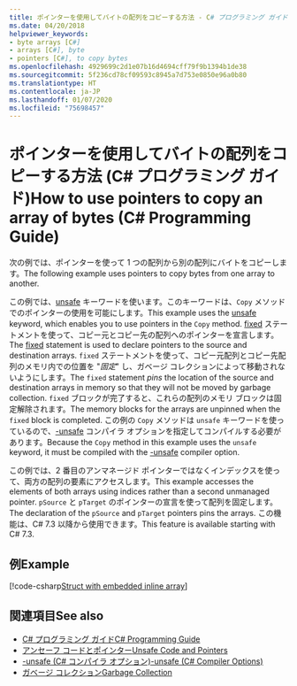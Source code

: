 ```yaml
---
title: ポインターを使用してバイトの配列をコピーする方法 - C# プログラミング ガイド
ms.date: 04/20/2018
helpviewer_keywords:
- byte arrays [C#]
- arrays [C#], byte
- pointers [C#], to copy bytes
ms.openlocfilehash: 4929699c2d1e07b16d4694cff79f9b1394b1de38
ms.sourcegitcommit: 5f236cd78cf09593c8945a7d753e0850e96a0b80
ms.translationtype: HT
ms.contentlocale: ja-JP
ms.lasthandoff: 01/07/2020
ms.locfileid: "75698457"
---
```

# <a name="how-to-use-pointers-to-copy-an-array-of-bytes-c-programming-guide"></a><span data-ttu-id="91d3f-102">ポインターを使用してバイトの配列をコピーする方法 (C# プログラミング ガイド)</span><span class="sxs-lookup"><span data-stu-id="91d3f-102">How to use pointers to copy an array of bytes (C# Programming Guide)</span></span>

<span data-ttu-id="91d3f-103">次の例では、ポインターを使って 1 つの配列から別の配列にバイトをコピーします。</span><span class="sxs-lookup"><span data-stu-id="91d3f-103">The following example uses pointers to copy bytes from one array to another.</span></span>

<span data-ttu-id="91d3f-104">この例では、[unsafe](../../language-reference/keywords/unsafe.md) キーワードを使います。このキーワードは、`Copy` メソッドでのポインターの使用を可能にします。</span><span class="sxs-lookup"><span data-stu-id="91d3f-104">This example uses the [unsafe](../../language-reference/keywords/unsafe.md) keyword, which enables you to use pointers in the `Copy` method.</span></span> <span data-ttu-id="91d3f-105">[fixed](../../language-reference/keywords/fixed-statement.md) ステートメントを使って、コピー元とコピー先の配列へのポインターを宣言します。</span><span class="sxs-lookup"><span data-stu-id="91d3f-105">The [fixed](../../language-reference/keywords/fixed-statement.md) statement is used to declare pointers to the source and destination arrays.</span></span> <span data-ttu-id="91d3f-106">`fixed` ステートメントを使って、コピー元配列とコピー先配列のメモリ内での位置を "*固定*" し、ガベージ コレクションによって移動されないようにします。</span><span class="sxs-lookup"><span data-stu-id="91d3f-106">The `fixed` statement *pins* the location of the source and destination arrays in memory so that they will not be moved by garbage collection.</span></span> <span data-ttu-id="91d3f-107">`fixed` ブロックが完了すると、これらの配列のメモリ ブロックは固定解除されます。</span><span class="sxs-lookup"><span data-stu-id="91d3f-107">The memory blocks for the arrays are unpinned when the `fixed` block is completed.</span></span> <span data-ttu-id="91d3f-108">この例の `Copy` メソッドは `unsafe` キーワードを使っているので、[-unsafe](../../language-reference/compiler-options/unsafe-compiler-option.md) コンパイラ オプションを指定してコンパイルする必要があります。</span><span class="sxs-lookup"><span data-stu-id="91d3f-108">Because the `Copy` method in this example uses the `unsafe` keyword, it must be compiled with the [-unsafe](../../language-reference/compiler-options/unsafe-compiler-option.md) compiler option.</span></span>

<span data-ttu-id="91d3f-109">この例では、2 番目のアンマネージド ポインターではなくインデックスを使って、両方の配列の要素にアクセスします。</span><span class="sxs-lookup"><span data-stu-id="91d3f-109">This example accesses the elements of both arrays using indices rather than a second unmanaged pointer.</span></span> <span data-ttu-id="91d3f-110">`pSource` と `pTarget` のポインターの宣言を使って配列を固定します。</span><span class="sxs-lookup"><span data-stu-id="91d3f-110">The declaration of the `pSource` and `pTarget` pointers pins the arrays.</span></span> <span data-ttu-id="91d3f-111">この機能は、C# 7.3 以降から使用できます。</span><span class="sxs-lookup"><span data-stu-id="91d3f-111">This feature is available starting with C# 7.3.</span></span>

## <a name="example"></a><span data-ttu-id="91d3f-112">例</span><span class="sxs-lookup"><span data-stu-id="91d3f-112">Example</span></span>

[!code-csharp[Struct with embedded inline array](../../../../samples/snippets/csharp/keywords/FixedKeywordExamples.cs#8)]

## <a name="see-also"></a><span data-ttu-id="91d3f-113">関連項目</span><span class="sxs-lookup"><span data-stu-id="91d3f-113">See also</span></span>

- [<span data-ttu-id="91d3f-114">C# プログラミング ガイド</span><span class="sxs-lookup"><span data-stu-id="91d3f-114">C# Programming Guide</span></span>](../index.md)
- [<span data-ttu-id="91d3f-115">アンセーフ コードとポインター</span><span class="sxs-lookup"><span data-stu-id="91d3f-115">Unsafe Code and Pointers</span></span>](index.md)
- [<span data-ttu-id="91d3f-116">-unsafe (C# コンパイラ オプション)</span><span class="sxs-lookup"><span data-stu-id="91d3f-116">-unsafe (C# Compiler Options)</span></span>](../../language-reference/compiler-options/unsafe-compiler-option.md)
- [<span data-ttu-id="91d3f-117">ガベージ コレクション</span><span class="sxs-lookup"><span data-stu-id="91d3f-117">Garbage Collection</span></span>](../../../standard/garbage-collection/index.md)
